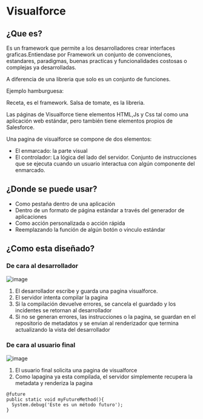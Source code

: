 # Visualforce

## ¿Que es?

Es un framework que permite a los desarrolladores crear interfaces graficas.Entiendase por Framework un conjunto de convenciones, estandares, paradigmas, buenas practicas y funcionalidades costosas o complejas ya desarrolladas.

A diferencia de una libreria que solo es un conjunto de funciones.

Ejemplo hamburguesa:

Receta, es el framework.
Salsa de tomate, es la libreria.

Las páginas de Visualforce tiene elementos HTML,Js y Css tal como una aplicación web estándar, pero también tiene elementos propios de Salesforce. 

Una pagina de visualforce se compone de dos elementos:

- El enmarcado: la parte visual
- El controlador: La lógica del lado del servidor. Conjunto de instrucciones que se ejecuta cuando un usuario interactua con algún componente del enmarcado.

## ¿Donde se puede usar?

-	Como pestaña dentro de una aplicación 
-	Dentro de un formato de página estándar a través del generador de aplicaciones 
-	Como acción personalizada o acción rápida 
-	Reemplazando la función de algún botón o vinculo estándar 

## ¿Como esta diseñado?

### De cara al desarrollador

![image](https://user-images.githubusercontent.com/100179095/188042625-bcb7019b-a885-4420-bbc4-4cff1775d2ad.png)

1. El desarrollador escribe y guarda una pagina visualforce.
2. El servidor intenta compilar la pagina
3. Si la compilación devuelve errores, se cancela el guardado y los incidentes se retornan al desarrollador
4. Si no se generan errores, las instrucciones o la pagina, se guardan en el repositorio de metadatos y se envian al renderizador que termina
actualizando la vista del desarrollador

### De cara al usuario final

![image](https://user-images.githubusercontent.com/100179095/188042910-b6fdcc3b-adc0-43df-b6e6-13afe600c9ba.png)

1. El usuario final solicita una pagina de visualforce
2. Como lapagina ya esta compilada, el servidor simplemente recupera la metadata y renderiza la pagina

```Apex
@future
public static void myFutureMethod(){   
  System.debug('Este es un método futuro');
}
```
